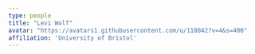 ```yaml
---
type: people
title: "Levi Wolf"
avatar: "https://avatars1.githubusercontent.com/u/118042?v=4&s=400"
affiliation: 'University of Bristol'
---
```


